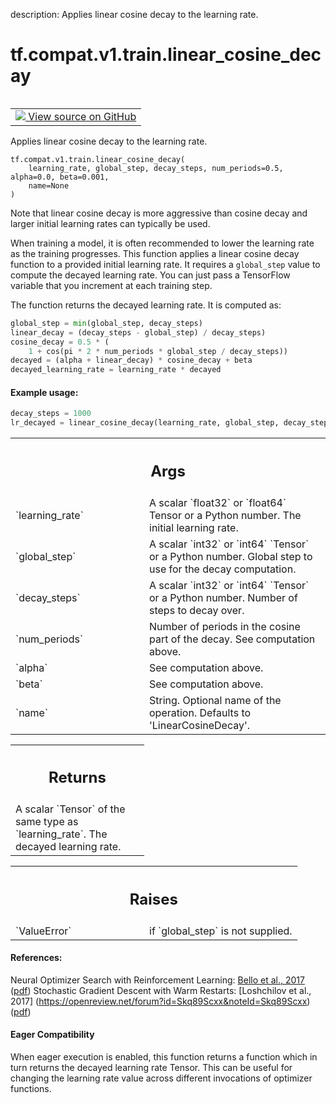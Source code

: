 description: Applies linear cosine decay to the learning rate.

<div itemscope itemtype="http://developers.google.com/ReferenceObject">
<meta itemprop="name" content="tf.compat.v1.train.linear_cosine_decay" />
<meta itemprop="path" content="Stable" />
</div>

# tf.compat.v1.train.linear_cosine_decay

<!-- Insert buttons and diff -->

<table class="tfo-notebook-buttons tfo-api nocontent" align="left">
<td>
  <a target="_blank" href="https://github.com/tensorflow/tensorflow/blob/r2.2/tensorflow/python/training/learning_rate_decay.py#L594-L676">
    <img src="https://www.tensorflow.org/images/GitHub-Mark-32px.png" />
    View source on GitHub
  </a>
</td>
</table>



Applies linear cosine decay to the learning rate.

<pre class="devsite-click-to-copy prettyprint lang-py tfo-signature-link">
<code>tf.compat.v1.train.linear_cosine_decay(
    learning_rate, global_step, decay_steps, num_periods=0.5, alpha=0.0, beta=0.001,
    name=None
)
</code></pre>



<!-- Placeholder for "Used in" -->

Note that linear cosine decay is more aggressive than cosine decay and
larger initial learning rates can typically be used.

When training a model, it is often recommended to lower the learning rate as
the training progresses.  This function applies a linear cosine decay function
to a provided initial learning rate.  It requires a `global_step` value to
compute the decayed learning rate.  You can just pass a TensorFlow variable
that you increment at each training step.

The function returns the decayed learning rate.  It is computed as:
```python
global_step = min(global_step, decay_steps)
linear_decay = (decay_steps - global_step) / decay_steps)
cosine_decay = 0.5 * (
    1 + cos(pi * 2 * num_periods * global_step / decay_steps))
decayed = (alpha + linear_decay) * cosine_decay + beta
decayed_learning_rate = learning_rate * decayed
```

#### Example usage:


```python
decay_steps = 1000
lr_decayed = linear_cosine_decay(learning_rate, global_step, decay_steps)
```

<!-- Tabular view -->
 <table class="responsive fixed orange">
<colgroup><col width="214px"><col></colgroup>
<tr><th colspan="2"><h2 class="add-link">Args</h2></th></tr>

<tr>
<td>
`learning_rate`
</td>
<td>
A scalar `float32` or `float64` Tensor or a Python number.
The initial learning rate.
</td>
</tr><tr>
<td>
`global_step`
</td>
<td>
A scalar `int32` or `int64` `Tensor` or a Python number. Global
step to use for the decay computation.
</td>
</tr><tr>
<td>
`decay_steps`
</td>
<td>
A scalar `int32` or `int64` `Tensor` or a Python number. Number
of steps to decay over.
</td>
</tr><tr>
<td>
`num_periods`
</td>
<td>
Number of periods in the cosine part of the decay. See
computation above.
</td>
</tr><tr>
<td>
`alpha`
</td>
<td>
See computation above.
</td>
</tr><tr>
<td>
`beta`
</td>
<td>
See computation above.
</td>
</tr><tr>
<td>
`name`
</td>
<td>
String.  Optional name of the operation.  Defaults to
'LinearCosineDecay'.
</td>
</tr>
</table>



<!-- Tabular view -->
 <table class="responsive fixed orange">
<colgroup><col width="214px"><col></colgroup>
<tr><th colspan="2"><h2 class="add-link">Returns</h2></th></tr>
<tr class="alt">
<td colspan="2">
A scalar `Tensor` of the same type as `learning_rate`.  The decayed
learning rate.
</td>
</tr>

</table>



<!-- Tabular view -->
 <table class="responsive fixed orange">
<colgroup><col width="214px"><col></colgroup>
<tr><th colspan="2"><h2 class="add-link">Raises</h2></th></tr>

<tr>
<td>
`ValueError`
</td>
<td>
if `global_step` is not supplied.
</td>
</tr>
</table>



#### References:

Neural Optimizer Search with Reinforcement Learning:
  [Bello et al., 2017](http://proceedings.mlr.press/v70/bello17a.html)
  ([pdf](http://proceedings.mlr.press/v70/bello17a/bello17a.pdf))
Stochastic Gradient Descent with Warm Restarts:
  [Loshchilov et al., 2017]
  (https://openreview.net/forum?id=Skq89Scxx&noteId=Skq89Scxx)
  ([pdf](https://openreview.net/pdf?id=Skq89Scxx))




#### Eager Compatibility
When eager execution is enabled, this function returns a function which in
turn returns the decayed learning rate Tensor. This can be useful for changing
the learning rate value across different invocations of optimizer functions.

